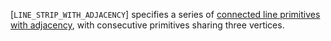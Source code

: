 [`LINE_STRIP_WITH_ADJACENCY`] specifies a series
of [connected line primitives with
adjacency](https://www.khronos.org/registry/vulkan/specs/1.3-extensions/html/vkspec.html#drawing-line-strips-with-adjacency), with consecutive primitives sharing three vertices.